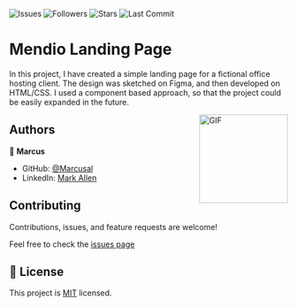 ![Issues](https://img.shields.io/github/issues/marcusal/mendio-landing-page?style=for-the-badge)
![Followers](https://img.shields.io/github/followers/marcusal?style=for-the-badge)
![Stars](https://img.shields.io/github/stars/marcusal?style=for-the-badge)
![Last Commit](https://img.shields.io/github/last-commit/marcusal/mendio-landing-page/main?style=for-the-badge)

# Mendio Landing Page
In this project, I have created a simple landing page for a fictional office hosting client. The design was sketched on Figma, and then developed on HTML/CSS.
I used a component based approach, so that the project could be easily expanded in the future.

<img align="right" alt="GIF" height="160px" src="https://media.giphy.com/media/dAzkOoCgoFHtCAdFhe/giphy.gif"/>

## Authors

👤 **Marcus**

- GitHub: [@Marcusal](https://github.com/Marcusal)
- LinkedIn: [Mark Allen](https://www.linkedin.com/in/marcusa999/)


## Contributing

Contributions, issues, and feature requests are welcome!

Feel free to check the [issues page](https://github.com/Marcusal/mvc-hackernews-blog/issues)

## 📝 License

This project is [MIT](LICENSE) licensed.
